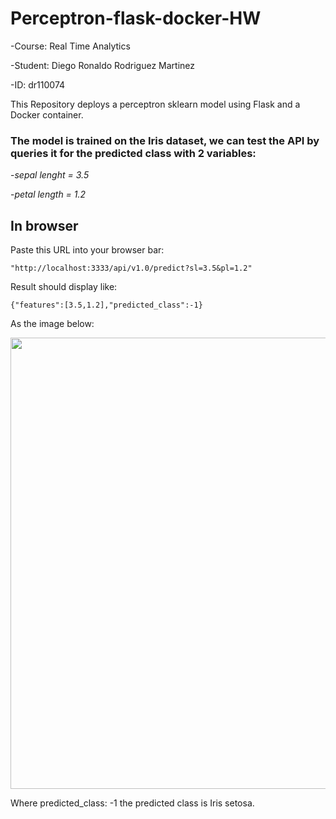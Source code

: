 # Perceptron-flask-docker-HW

-Course: Real Time Analytics

-Student: Diego Ronaldo Rodriguez Martinez

-ID: dr110074 

This Repository deploys a perceptron sklearn model using Flask and a Docker container.

### The model is trained on the Iris dataset, we can test the API by queries it for the predicted class with 2 variables:

-*sepal lenght = 3.5*

-*petal length = 1.2*

## In browser 

Paste this URL into your browser bar:

`"http://localhost:3333/api/v1.0/predict?sl=3.5&pl=1.2"`

Result should display like:
```
{"features":[3.5,1.2],"predicted_class":-1}
```

As the image below:

<img width="722" src="https://user-images.githubusercontent.com/99198580/171046875-643e3021-8695-4672-ab29-7098d075d6df.png">

Where predicted_class: -1 the predicted class is Iris setosa.



